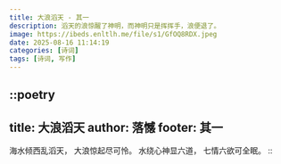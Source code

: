```yaml
---
title: 大浪滔天 - 其一
description: 滔天的浪惊醒了神明，而神明只是挥挥手，浪便退了。
image: https://ibeds.enltlh.me/file/s1/GfOQ8RDX.jpeg
date: 2025-08-16 11:14:19
categories: [诗词]
tags: [诗词, 写作]
---
```


::poetry
---
title: 大浪滔天
author: 落憾
footer: 其一
---
海水倾西乱滔天，
大浪惊起尽可怜。
水绕心神显六道，
七情六欲可全眠。
::